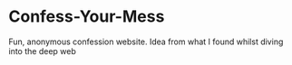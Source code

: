 # Confess-Your-Mess
Fun, anonymous confession website. Idea from what I found whilst diving into the deep web
